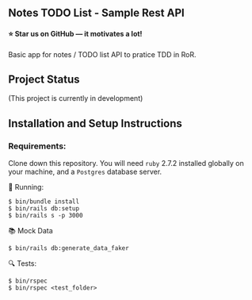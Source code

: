 ## Notes TODO List - Sample Rest API

#### ⭐ Star us on GitHub — it motivates a lot!

Basic app for notes / TODO list API to pratice TDD in RoR.

## Project Status

(This project is currently in development)

## Installation and Setup Instructions

### Requirements:  

Clone down this repository. You will need `ruby` 2.7.2 installed globally on your machine, and a `Postgres` database server.

🚀 Running:

    $ bin/bundle install
    $ bin/rails db:setup
    $ bin/rails s -p 3000

📚 Mock Data

    $ bin/rails db:generate_data_faker

🔍 Tests:

    $ bin/rspec
    $ bin/rspec <test_folder>